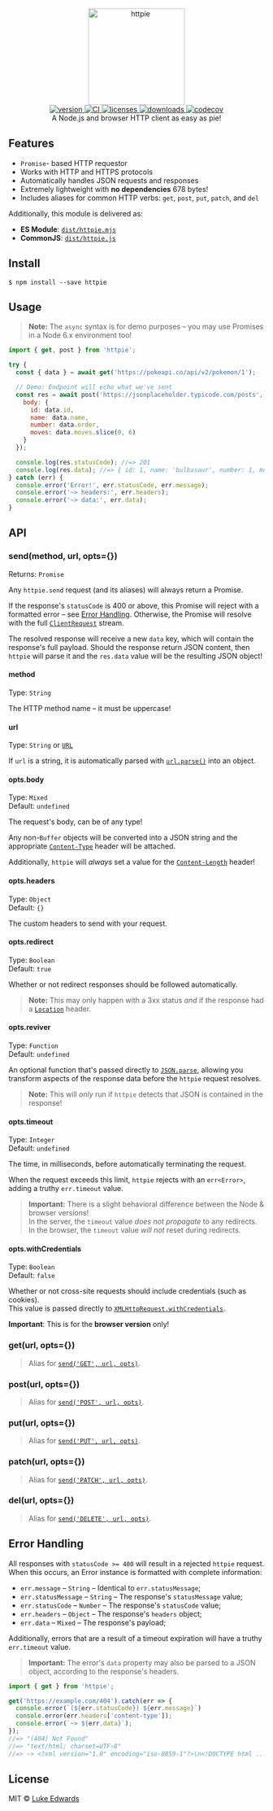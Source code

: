 <div align="center">
  <img src="logo.png" alt="httpie" height="190" />
</div>

<div align="center">
  <a href="https://npmjs.org/package/httpie">
    <img src="https://badgen.now.sh/npm/v/httpie" alt="version" />
  </a>
  <a href="https://travis-ci.org/lukeed/httpie">
    <img src="https://github.com/lukeed/httpie/workflows/CI/badge.svg" alt="CI" />
  </a>
  <a href="https://licenses.dev/npm/httpie">
    <img src="https://licenses.dev/b/npm/httpie" alt="licenses" />
  </a>
  <a href="https://npmjs.org/package/httpie">
    <img src="https://badgen.now.sh/npm/dm/httpie" alt="downloads" />
  </a>
  <a href="https://codecov.io/gh/lukeed/httpie">
    <img src="https://badgen.now.sh/codecov/c/github/lukeed/httpie" alt="codecov" />
  </a>
</div>

<div align="center">A Node.js and browser HTTP client as easy as pie!</div>

## Features

* `Promise`- based HTTP requestor
* Works with HTTP and HTTPS protocols
* Automatically handles JSON requests and responses
* Extremely lightweight with **no dependencies** 678 bytes!
* Includes aliases for common HTTP verbs: `get`, `post`, `put`, `patch`, and `del`

Additionally, this module is delivered as:

* **ES Module**: [`dist/httpie.mjs`](https://unpkg.com/httpie/dist/httpie.mjs)
* **CommonJS**: [`dist/httpie.js`](https://unpkg.com/httpie/dist/httpie.js)


## Install

```
$ npm install --save httpie
```


## Usage

> **Note:** The `async` syntax is for demo purposes – you may use Promises in a Node 6.x environment too!

```js
import { get, post } from 'httpie';

try {
  const { data } = await get('https://pokeapi.co/api/v2/pokemon/1');

  // Demo: Endpoint will echo what we've sent
  const res = await post('https://jsonplaceholder.typicode.com/posts', {
    body: {
      id: data.id,
      name: data.name,
      number: data.order,
      moves: data.moves.slice(0, 6)
    }
  });

  console.log(res.statusCode); //=> 201
  console.log(res.data); //=> { id: 1, name: 'bulbasaur', number: 1, moves: [{...}, {...}] }
} catch (err) {
  console.error('Error!', err.statusCode, err.message);
  console.error('~> headers:', err.headers);
  console.error('~> data:', err.data);
}
```


## API

### send(method, url, opts={})
Returns: `Promise`

Any `httpie.send` request (and its aliases) will always return a Promise.

If the response's `statusCode` is 400 or above, this Promise will reject with a formatted error – see [Error Handling](#error-handling). Otherwise, the Promise will resolve with the full [`ClientRequest`](https://nodejs.org/api/http.html#http_class_http_clientrequest) stream.

The resolved response will receive a new `data` key, which will contain the response's full payload. Should the response return JSON content, then `httpie` will parse it and the `res.data` value will be the resulting JSON object!

#### method
Type: `String`

The HTTP method name – it must be uppercase!

#### url
Type: `String` or [`URL`](https://nodejs.org/api/url.html#url_the_whatwg_url_api)

If `url` is a string, it is automatically parsed with [`url.parse()`](https://nodejs.org/api/url.html#url_url_parse_urlstring_parsequerystring_slashesdenotehost) into an object.

#### opts.body
Type: `Mixed`<br>
Default: `undefined`

The request's body, can be of any type!

Any non-`Buffer` objects will be converted into a JSON string and the appropriate [`Content-Type`](https://developer.mozilla.org/en-US/docs/Web/HTTP/Headers/Content-Type) header will be attached.

Additionally, `httpie` will _always_ set a value for the [`Content-Length`](https://developer.mozilla.org/en-US/docs/Web/HTTP/Headers/Content-Length) header!

#### opts.headers
Type: `Object`<br>
Default: `{}`

The custom headers to send with your request.

#### opts.redirect
Type: `Boolean`<br>
Default: `true`

Whether or not redirect responses should be followed automatically.

> **Note:** This may only happen with a 3xx status _and_ if the response had a [`Location`](https://developer.mozilla.org/en-US/docs/Web/HTTP/Headers/Location) header.

#### opts.reviver
Type: `Function`<br>
Default: `undefined`

An optional function that's passed directly to [`JSON.parse`](https://developer.mozilla.org/en-US/docs/Web/JavaScript/Reference/Global_Objects/JSON/parse#Parameters), allowing you transform aspects of the response data before the `httpie` request resolves.

> **Note:** This will _only_ run if `httpie` detects that JSON is contained in the response!

#### opts.timeout
Type: `Integer`<br>
Default: `undefined`

The time, in milliseconds, before automatically terminating the request.

When the request exceeds this limit, `httpie` rejects with an `err<Error>`, adding a truthy `err.timeout` value.

> **Important:** There is a slight behavioral difference between the Node & browser versions!<br>
In the server, the `timeout` value _does not propagate_ to any redirects.<br>
In the browser, the `timeout` value _will not_ reset during redirects.

#### opts.withCredentials
Type: `Boolean`<br>
Default: `false`

Whether or not cross-site requests should include credentials (such as cookies).<br>
This value is passed directly to [`XMLHttpRequest.withCredentials`](https://developer.mozilla.org/en-US/docs/Web/API/XMLHttpRequest/withCredentials).

**Important**: This is for the **browser version** only!



### get(url, opts={})
> Alias for [`send('GET', url, opts)`](#sendmethod-url-opts).

### post(url, opts={})
> Alias for [`send('POST', url, opts)`](#sendmethod-url-opts).

### put(url, opts={})
> Alias for [`send('PUT', url, opts)`](#sendmethod-url-opts).

### patch(url, opts={})
> Alias for [`send('PATCH', url, opts)`](#sendmethod-url-opts).

### del(url, opts={})
> Alias for [`send('DELETE', url, opts)`](#sendmethod-url-opts).


## Error Handling

All responses with `statusCode >= 400` will result in a rejected `httpie` request. When this occurs, an Error instance is formatted with complete information:

* `err.message` – `String` – Identical to `err.statusMessage`;
* `err.statusMessage` – `String` – The response's `statusMessage` value;
* `err.statusCode` – `Number` – The response's `statusCode` value;
* `err.headers` – `Object` – The response's `headers` object;
* `err.data` – `Mixed` – The response's payload;

Additionally, errors that are a result of a timeout expiration will have a truthy `err.timeout` value.

> **Important:** The error's `data` property may also be parsed to a JSON object, according to the response's headers.

```js
import { get } from 'httpie';

get('https://example.com/404').catch(err => {
  console.error(`(${err.statusCode}) ${err.message}`)
  console.error(err.headers['content-type']);
  console.error(`~> ${err.data}`);
});
//=> "(404) Not Found"
//=> "text/html; charset=UTF-8"
//=> ~> <?xml version="1.0" encoding="iso-8859-1"?>\n<!DOCTYPE html ...</body>\n</html>
```

## License

MIT © [Luke Edwards](https://lukeed.com)
